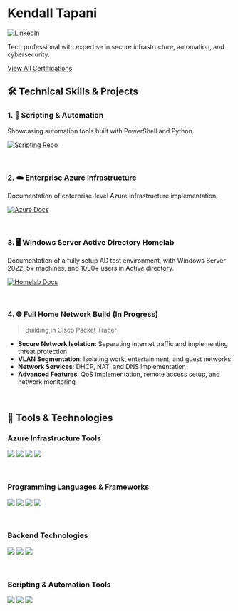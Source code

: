 # Kendall Tapani

<div align="left">
  
[![LinkedIn](https://img.shields.io/badge/-LinkedIn-0072b1?&style=for-the-badge&logo=linkedin&logoColor=white)](https://www.linkedin.com/in/kendalltapani/)

</div>

Tech professional with expertise in secure infrastructure, automation, and cybersecurity.

<div align="left">
  
[View All Certifications](https://www.credly.com/users/kendall-tapani)

</div>




## 🛠️ Technical Skills & Projects

### 1. 🤖 Scripting & Automation

Showcasing automation tools built with PowerShell and Python.

<div align="left">
  
[![Scripting Repo](https://img.shields.io/badge/📁_Scripting_&_Automation_Repo-4A154B?style=for-the-badge)](https://github.com/KendallTapani/Scripting-and-Automation/tree/main)

</div>

&nbsp;

### 2. ☁️ Enterprise Azure Infrastructure

Documentation of enterprise-level Azure infrastructure implementation.

<div align="left">
  
[![Azure Docs](https://img.shields.io/badge/📁_Azure_Infrastructure_Docs-0078D4?style=for-the-badge&logo=microsoft-azure&logoColor=white)](https://github.com/KendallTapani/Azure-Infrastructure-Setup)

</div>

&nbsp;

### 3. 🖥️ Windows Server Active Directory Homelab

Documentation of a fully setup AD test environment, with Windows Server 2022, 5+ machines, and 1000+ users in Active directory.

<div align="left">
  
[![Homelab Docs](https://img.shields.io/badge/📁_Windows_Server_Homelab_Docs-0078D6?style=for-the-badge&logo=windows&logoColor=white)](https://github.com/KendallTapani/Windows-Server-Homelab)

</div>

&nbsp;

### 4. 🌐 Full Home Network Build (In Progress)
> Building in Cisco Packet Tracer

- **Secure Network Isolation**: Separating internet traffic and implementing threat protection
- **VLAN Segmentation**: Isolating work, entertainment, and guest networks
- **Network Services**: DHCP, NAT, and DNS implementation
- **Advanced Features**: QoS implementation, remote access setup, and network monitoring

&nbsp;

## 🔧 Tools & Technologies

### Azure Infrastructure Tools

<div align="left">
    <img src="https://img.shields.io/badge/-Azure_Active_Directory-0078D4?&style=for-the-badge&logo=microsoft-azure&logoColor=white" />
    <img src="https://img.shields.io/badge/-Azure_DevOps-0078D4?&style=for-the-badge&logo=azure-devops&logoColor=white" />
    <img src="https://img.shields.io/badge/-Azure_Functions-0062AD?&style=for-the-badge&logo=azure-functions&logoColor=white" />
    <img src="https://img.shields.io/badge/-Azure_Virtual_Machines-0078D4?&style=for-the-badge&logo=microsoft-azure&logoColor=white" />
</div>

&nbsp;

### Programming Languages & Frameworks

<div align="left">
    <img src="https://img.shields.io/badge/-Python-3776AB?&style=for-the-badge&logo=python&logoColor=white" />
    <img src="https://img.shields.io/badge/-TypeScript-3178C6?&style=for-the-badge&logo=typescript&logoColor=white" />
    <img src="https://img.shields.io/badge/-JavaScript-F7DF1E?&style=for-the-badge&logo=javascript&logoColor=black" />
    <img src="https://img.shields.io/badge/-React-61DAFB?&style=for-the-badge&logo=react&logoColor=black" />
</div>

&nbsp;

### Backend Technologies

<div align="left">
    <img src="https://img.shields.io/badge/-PostgreSQL-4169E1?&style=for-the-badge&logo=postgresql&logoColor=white" />
    <img src="https://img.shields.io/badge/-ExpressJS-CC2927?&style=for-the-badge&logo=microsoft-sql-server&logoColor=white" />
    <img src="https://img.shields.io/badge/-MySQL-4479A1?&style=for-the-badge&logo=mysql&logoColor=white" />
</div>


&nbsp;

### Scripting & Automation Tools

<div align="left">
    <img src="https://img.shields.io/badge/-PowerShell-5391FE?&style=for-the-badge&logo=powershell&logoColor=white" />
    <img src="https://img.shields.io/badge/-Python-3776AB?&style=for-the-badge&logo=python&logoColor=white" />
    <img src="https://img.shields.io/badge/-Bash-4EAA25?&style=for-the-badge&logo=gnu-bash&logoColor=white" />
</div>
